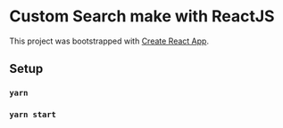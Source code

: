 # Custom Search make with ReactJS

This project was bootstrapped with [Create React App](https://github.com/facebook/create-react-app).

## Setup

### `yarn`

### `yarn start`
